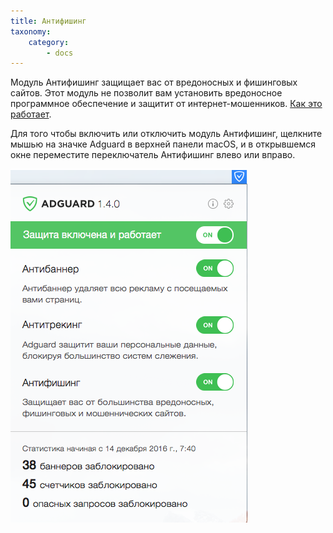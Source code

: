 ```yaml
---
title: Антифишинг
taxonomy:
    category:
        - docs
---
```


Модуль Антифишинг защищает вас от вредоносных и фишинговых сайтов. Этот модуль не позволит вам установить вредоносное программное обеспечение и защитит от интернет-мошенников. [Как это работает](https://adguard.com/ru/how-malware-blocked.html).

Для того чтобы включить или отключить модуль  Антифишинг, щелкните мышью на значке Adguard в верхней панели macOS, и в открывшемся окне переместите переключатель Антифишинг влево или вправо. 

![](adguard_mac_01.png)